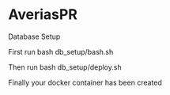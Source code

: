 # AveriasPR

Database Setup

First run
bash db_setup/bash.sh

Then run
bash db_setup/deploy.sh

Finally your docker container has been created
